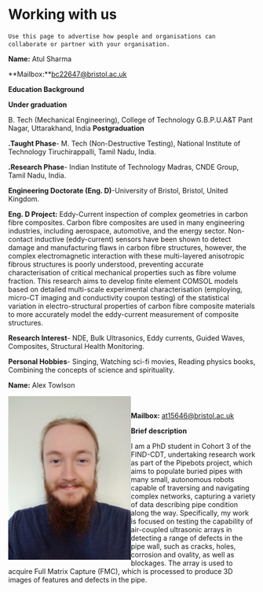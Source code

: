 # Working with us

```{note}
Use this page to advertise how people and organisations can
collaborate or partner with your organisation.
```

**Name:** Atul Sharma

**Mailbox:**bc22647@bristol.ac.uk

**Education Background** 

**Under graduation**

 B. Tech (Mechanical Engineering), College of Technology G.B.P.U.A&T Pant Nagar, Uttarakhand, India 
**Postgraduation**

**.Taught Phase**- M. Tech (Non-Destructive Testing), National Institute of Technology Tiruchirappalli, Tamil Nadu, India.

**.Research Phase**- Indian Institute of Technology Madras, CNDE Group, Tamil Nadu, India.

**Engineering Doctorate (Eng. D)**-University of Bristol, Bristol, United Kingdom.

**Eng. D Project:** Eddy-Current inspection of complex geometries in carbon fibre composites.
Carbon fibre composites are used in many engineering industries, including aerospace, automotive, and the energy sector. Non-contact inductive (eddy-current) sensors have been shown to detect damage and manufacturing flaws in carbon fibre structures, however, the complex electromagnetic interaction with these multi-layered anisotropic fibrous structures is poorly understood, preventing accurate characterisation of critical mechanical properties such as fibre volume fraction. This research aims to develop finite element COMSOL models based on detailed multi-scale experimental characterisation (employing, micro-CT imaging and conductivity coupon testing) of the statistical variation in electro-structural properties of carbon fibre composite materials to more accurately model the eddy-current measurement of composite structures.

**Research Interest**- NDE, Bulk Ultrasonics, Eddy currents, Guided Waves, Composites, Structural Health Monitoring.

**Personal Hobbies**- Singing, Watching sci-fi movies, Reading physics books, Combining the concepts of science and spirituality.


**Name:** Alex Towlson

&nbsp;&nbsp;<img align="left" src = "https://github.com/Wuyh-cpu/undt-handbook-v1.0_wuyh/blob/main/book/template/our-team/Alex%20T.jpg" width ="250"> 


**Mailbox:** at15646@bristol.ac.uk

**Brief description**

I am a PhD student in Cohort 3 of the FIND-CDT, undertaking research work as part of the Pipebots project, which aims to populate buried pipes with many small, autonomous robots capable of traversing and navigating complex networks, capturing a variety of data describing pipe condition along the way. Specifically, my work is focused on testing the capability of air-coupled ultrasonic arrays in detecting a range of defects in the pipe wall, such as cracks, holes, corrosion and ovality, as well as blockages. The array is used to acquire Full Matrix Capture (FMC), which is processed to produce 3D images of features and defects in the pipe.
